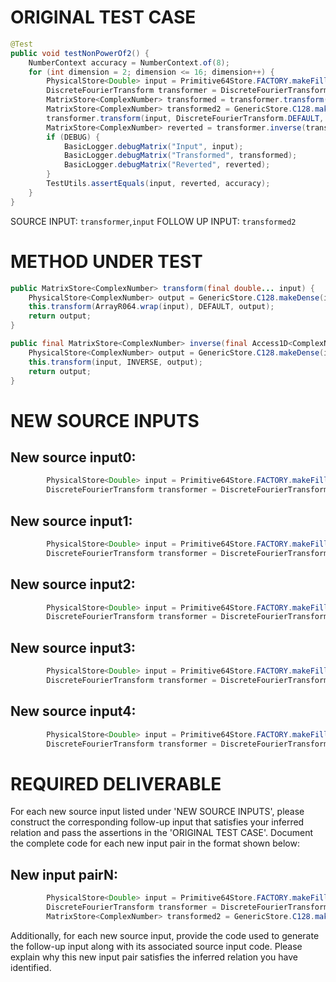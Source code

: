 # ORIGINAL TEST CASE
```java
@Test
public void testNonPowerOf2() {
    NumberContext accuracy = NumberContext.of(8);
    for (int dimension = 2; dimension <= 16; dimension++) {
        PhysicalStore<Double> input = Primitive64Store.FACTORY.makeFilled(dimension, 1, Uniform.of(-2, 4));
        DiscreteFourierTransform transformer = DiscreteFourierTransform.newInstance(dimension);
        MatrixStore<ComplexNumber> transformed = transformer.transform(input);
        MatrixStore<ComplexNumber> transformed2 = GenericStore.C128.makeDense(input.size(), 1);
        transformer.transform(input, DiscreteFourierTransform.DEFAULT, (PhysicalStore<ComplexNumber>) transformed2);
        MatrixStore<ComplexNumber> reverted = transformer.inverse(transformed2);
        if (DEBUG) {
            BasicLogger.debugMatrix("Input", input);
            BasicLogger.debugMatrix("Transformed", transformed);
            BasicLogger.debugMatrix("Reverted", reverted);
        }
        TestUtils.assertEquals(input, reverted, accuracy);
    }
}

```
SOURCE INPUT: `transformer`,`input`
FOLLOW UP INPUT: `transformed2`


# METHOD UNDER TEST
```java
public MatrixStore<ComplexNumber> transform(final double... input) {
    PhysicalStore<ComplexNumber> output = GenericStore.C128.makeDense(input.length, 1);
    this.transform(ArrayR064.wrap(input), DEFAULT, output);
    return output;
}

public final MatrixStore<ComplexNumber> inverse(final Access1D<ComplexNumber> input) {
    PhysicalStore<ComplexNumber> output = GenericStore.C128.makeDense(input.size(), 1);
    this.transform(input, INVERSE, output);
    return output;
}

```


# NEW SOURCE INPUTS
## New source input0:
```java
        PhysicalStore<Double> input = Primitive64Store.FACTORY.makeFilled(5, 1, Uniform.of(-10, 20));
        DiscreteFourierTransform transformer = DiscreteFourierTransform.newInstance(5);
```

## New source input1:
```java
        PhysicalStore<Double> input = Primitive64Store.FACTORY.makeFilled(7, 1, Uniform.of(-5, 15));
        DiscreteFourierTransform transformer = DiscreteFourierTransform.newInstance(7);
```

## New source input2:
```java
        PhysicalStore<Double> input = Primitive64Store.FACTORY.makeFilled(3, 1, Uniform.of(-8, 12));
        DiscreteFourierTransform transformer = DiscreteFourierTransform.newInstance(3);
```

## New source input3:
```java
        PhysicalStore<Double> input = Primitive64Store.FACTORY.makeFilled(2, 1, Uniform.of(-3, 7));
        DiscreteFourierTransform transformer = DiscreteFourierTransform.newInstance(2);
```

## New source input4:
```java
        PhysicalStore<Double> input = Primitive64Store.FACTORY.makeFilled(1, 1, Uniform.of(-1, 1));
        DiscreteFourierTransform transformer = DiscreteFourierTransform.newInstance(1);
```



# REQUIRED DELIVERABLE
For each new source input listed under 'NEW SOURCE INPUTS', please construct the corresponding follow-up input that satisfies your inferred relation and pass the assertions in the 'ORIGINAL TEST CASE'. Document the complete code for each new input pair in the format shown below:
## New input pairN:
```java
        PhysicalStore<Double> input = Primitive64Store.FACTORY.makeFilled(dimension, 1, Uniform.of(-2, 4));
        DiscreteFourierTransform transformer = DiscreteFourierTransform.newInstance(dimension);
        MatrixStore<ComplexNumber> transformed2 = GenericStore.C128.makeDense(input.size(), 1);
```

Additionally, for each new source input, provide the code used to generate the follow-up input along with its associated source input code. Please explain why this new input pair satisfies the inferred relation you have identified.
